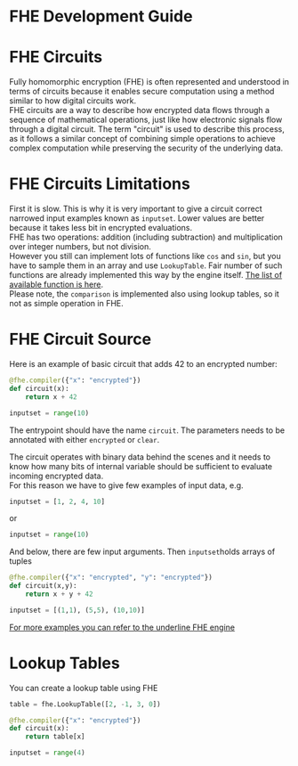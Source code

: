 # FHE Development Guide

# FHE Circuits
Fully homomorphic encryption (FHE) is often represented and understood in terms of circuits because it enables secure computation using a method similar to how digital circuits work. <br/>
FHE circuits are a way to describe how encrypted data flows through a sequence of mathematical operations, just like how electronic signals flow through a digital circuit. The term "circuit" is used to describe this process, as it follows a similar concept of combining simple operations to achieve complex computation while preserving the security of the underlying data.

# FHE Circuits Limitations
First it is slow. This is why it is very important to give a circuit correct narrowed input examples known as `inputset`. Lower values are better because it takes less bit in encrypted evaluations.<br/>
FHE has two operations: addition (including subtraction) and multiplication over integer numbers, but not division.<br/>
However you still can implement lots of functions like `cos` and `sin`, but you have to sample them in an array and use `LookupTable`. Fair number of such functions are already implemented this way by the engine itself. [The list of available function is here](https://docs.zama.ai/concrete/getting-started/compatibility).
<br>
Please note, the `comparison` is implemented also using lookup tables, so it not as simple operation in FHE.


# FHE Circuit Source 

Here is an example of basic circuit that adds 42 to an encrypted number:
```python
@fhe.compiler({"x": "encrypted"})
def circuit(x):
    return x + 42

inputset = range(10)
```
The entrypoint should have the name `circuit`. The parameters needs to be annotated with either `encrypted` or `clear`. <br/>

The circuit operates with binary data behind the scenes and it needs to know how many bits of internal variable should be sufficient to evaluate incoming encrypted data. <br>
For this reason we have to give few examples of input data, e.g. 
```python
inputset = [1, 2, 4, 10]
```
or 
```python
inputset = range(10)
```
And below, there are few input arguments. Then `inputset`holds arrays of tuples 

```python
@fhe.compiler({"x": "encrypted", "y": "encrypted"})
def circuit(x,y):
    return x + y + 42

inputset = [(1,1), (5,5), (10,10)]
```
[For more examples you can refer to the underline FHE engine](https://docs.zama.ai/concrete/getting-started/quick_start)

# Lookup Tables
You can create a lookup table using FHE

```python
table = fhe.LookupTable([2, -1, 3, 0])

@fhe.compiler({"x": "encrypted"})
def circuit(x):
    return table[x]

inputset = range(4)
```